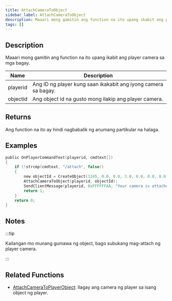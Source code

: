 ```yaml
---
title: AttachCameraToObject
sidebar_label: AttachCameraToObject
description: Maaari mong gamitin ang function na ito upang ikabit ang player camera sa mga bagay.
tags: []
---
```


## Description

Maaari mong gamitin ang function na ito upang ikabit ang player camera sa mga bagay.

| Name     | Description                                                          |
| -------- | -------------------------------------------------------------------- |
| playerid | Ang ID ng player kung saan ikakabit ang iyong camera sa bagay.       |
| objectid | Ang object id na gusto mong ilakip ang player camera.                |

## Returns

Ang function na ito ay hindi nagbabalik ng anumang partikular na halaga.

## Examples

```c
public OnPlayerCommandText(playerid, cmdtext[])
{
    if (!strcmp(cmdtext, "/attach", false))
    {
        new objectId = CreateObject(1245, 0.0, 0.0, 3.0, 0.0, 0.0, 0.0);
        AttachCameraToObject(playerid, objectId);
        SendClientMessage(playerid, 0xFFFFFFAA, "Your camera is attached on object now.");
        return 1;
    }
    return 0;
}
```

## Notes

:::tip

Kailangan mo munang gumawa ng object, bago subukang mag-attach ng player camera.

:::

## Related Functions

- [AttachCameraToPlayerObject](AttachCameraToPlayerObject): Ilagay ang camera ng player sa isang object ng player.